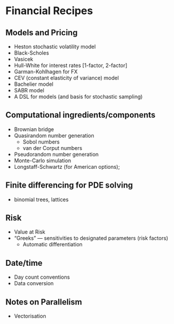 # Financial Recipes

Models and Pricing
------------------

- Heston stochastic volatility model
- Black-Scholes
- Vasicek
- Hull-White for interest rates [1-factor, 2-factor]
- Garman-Kohlhagen for FX
- CEV (constant elasticity of variance) model
- Bachelier model
- SABR model
- A DSL for models (and basis for stochastic sampling)

Computational ingredients/components
------------------------------------

- Brownian bridge 
- Quasirandom number generation
  * Sobol numbers
  * van der Corput numbers
- Pseudorandom number generation
- Monte-Carlo simulation
- Longstaff-Schwartz (for American options);

Finite differencing for PDE solving 
-----------------------------------

- binomial trees, lattices

Risk
----

- Value at Risk
- “Greeks” — sensitivities to designated parameters (risk factors)
  * Automatic differentiation
  
Date/time 
---------

- Day count conventions 
- Data conversion


Notes on Parallelism
--------------------

- Vectorisation


